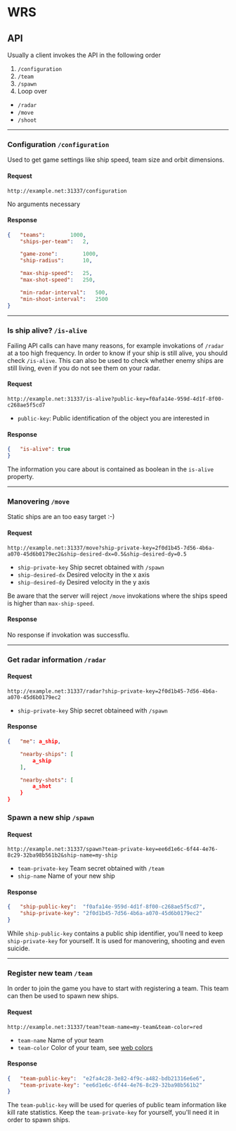 WRS
===





API
---

Usually a client invokes the API in the following order

 1. `/configuration`
 2. `/team`
 3. `/spawn`
 4. Loop over
   * `/radar`
   * `/move`
   * `/shoot`


***


### Configuration `/configuration`

Used to get game settings like ship speed, team size and orbit dimensions.

#### Request

`http://example.net:31337/configuration`

No arguments necessary

#### Response

```json
{	"teams":		1000,
	"ships-per-team":	2,

	"game-zone":		1000,
	"ship-radius":		10,

	"max-ship-speed":	25,
	"max-shot-speed":	250,

	"min-radar-interval":	500,
	"min-shoot-interval":	2500
}
```


***


### Is ship alive? `/is-alive`

Failing API calls can have many reasons, for example invokations of `/radar` at
a too high frequency. In order to know if your ship is still alive, you should
check `/is-alive`. This can also be used to check whether enemy ships are still
living, even if you do not see them on your radar.

#### Request

`http://example.net:31337/is-alive?public-key=f0afa14e-959d-4d1f-8f00-c268ae5f5cd7`

 * `public-key`: Public identification of the object you are interested in

#### Response

````json
{	"is-alive":	true
}
````

The information you care about is contained as boolean in the `is-alive`
property.


***


### Manovering `/move`

Static ships are an too easy target :-)

#### Request

`http://example.net:31337/move?ship-private-key=2f0d1b45-7d56-4b6a-a070-45d6b0179ec2&ship-desired-dx=0.5&ship-desired-dy=0.5`

 * `ship-private-key` Ship secret obtained with `/spawn`
 * `ship-desired-dx` Desired velocity in the x axis
 * `ship-desired-dy` Desired velocity in the y axis

Be aware that the server will reject `/move` invokations where the ships speed
is higher than `max-ship-speed`.

#### Response

No response if invokation was successflu.


***


### Get radar information `/radar`

#### Request

`http://example.net:31337/radar?ship-private-key=2f0d1b45-7d56-4b6a-a070-45d6b0179ec2`

 * `ship-private-key` Ship secret obtaineed with `/spawn`

#### Response

````json
{	"me": a_ship,

	"nearby-ships": [
		a_ship
	],

	"nearby-shots": [
		a_shot
	}
}
````


### Spawn a new ship `/spawn`

#### Request

`http://example.net:31337/spawn?team-private-key=ee6d1e6c-6f44-4e76-8c29-32ba98b561b2&ship-name=my-ship`

 * `team-private-key` Team secret obtained with `/team`
 * `ship-name` Name of your new ship

#### Response

````json
{	"ship-public-key":	"f0afa14e-959d-4d1f-8f00-c268ae5f5cd7",
	"ship-private-key":	"2f0d1b45-7d56-4b6a-a070-45d6b0179ec2"
}
````

While `ship-public-key` contains a public ship identifier, you'll need to keep
`ship-private-key` for yourself. It is used for manovering, shooting and even
suicide.


***


### Register new team `/team`

In order to join the game you have to start with registering a team. This team
can then be used to spawn new ships.

#### Request

`http://example.net:31337/team?team-name=my-team&team-color=red`

 * `team-name` Name of your team
 * `team-color` Color of your team, see [web colors](http://en.wikipedia.org/wiki/Web_colors)

#### Response

````json
{	"team-public-key":	"e2fa4c28-3e82-4f9c-a482-bdb21316e6e6",
	"team-private-key":	"ee6d1e6c-6f44-4e76-8c29-32ba98b561b2"
}
````

The `team-public-key` will be used for queries of public team information like
kill rate statistics. Keep the `team-private-key` for yourself, you'll need it
in order to spawn ships.



